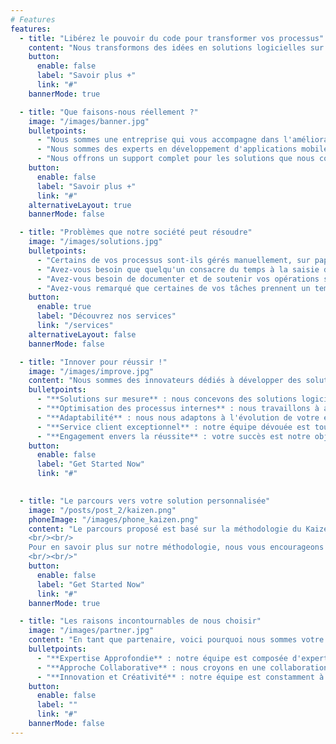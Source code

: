 ```yaml
---
# Features
features:
  - title: "Libérez le pouvoir du code pour transformer vos processus"
    content: "Nous transformons des idées en solutions logicielles sur mesure, débloquant ainsi l'efficacité et la productivité de votre entreprise."
    button:
      enable: false
      label: "Savoir plus +"
      link: "#"
    bannerMode: true      

  - title: "Que faisons-nous réellement ?"
    image: "/images/banner.jpg"
    bulletpoints:
      - "Nous sommes une entreprise qui vous accompagne dans l'amélioration de vos processus grâce à la méthodologie du Lean Management."
      - "Nous sommes des experts en développement d'applications mobiles personnalisées, adaptées aux besoins de nos clients. "
      - "Nous offrons un support complet pour les solutions que nous construisons." 
    button:
      enable: false
      label: "Savoir plus +"
      link: "#"
    alternativeLayout: true     
    bannerMode: false   

  - title: "Problèmes que notre société peut résoudre"
    image: "/images/solutions.jpg"
    bulletpoints:
      - "Certains de vos processus sont-ils gérés manuellement, sur papier ou via des feuilles de calcul ?"
      - "Avez-vous besoin que quelqu'un consacre du temps à la saisie d'informations dans votre système de gestion ?"
      - "Avez-vous besoin de documenter et de soutenir vos opérations sur le terrain avec des preuves chiffrées, comme le contrôle de la qualité ?" 
      - "Avez-vous remarqué que certaines de vos tâches prennent un temps considérable, devenant ainsi un obstacle à l'efficacité globale de votre processus ?"
    button:
      enable: true
      label: "Découvrez nos services"
      link: "/services"
    alternativeLayout: false     
    bannerMode: false             

  - title: "Innover pour réussir !"
    image: "/images/improve.jpg"
    content: "Nous sommes des innovateurs dédiés à développer des solutions logicielles sur mesure, optimisant vos processus internes pour un succès durable."
    bulletpoints:
      - "**Solutions sur mesure** : nous concevons des solutions logicielles personnalisées qui répondent spécifiquement aux  besoins de votre entreprise."
      - "**Optimisation des processus internes** : nous travaillons à améliorer l'efficacité opérationnelle en identifiant et en résolvant les goulets d'étranglement dans vos processus internes"
      - "**Adaptabilité** : nous nous adaptons à l'évolution de votre entreprise et de vos besoins pour garantir que nos solutions restent pertinentes et performantes."
      - "**Service client exceptionnel** : notre équipe dévouée est toujours disponible pour répondre à vos questions et résoudre les problèmes rapidement et efficacement."
      - "**Engagement envers la réussite** : votre succès est notre objectif ultime. Nous travaillons main dans la main avec vous pour garantir que nos solutions contribuent à l'atteinte de vos objectifs commerciaux."
    button:
      enable: false
      label: "Get Started Now"
      link: "#"
   

  - title: "Le parcours vers votre solution personnalisée"
    image: "/posts/post_2/kaizen.png"
    phoneImage: "/images/phone_kaizen.png"
    content: "Le parcours proposé est basé sur la méthodologie du Kaizen Event et le DMAIC, nos clients sont donc impliqués dans toutes les étapes d'amélioration. Notre valeur ajoutée consiste à vous offrir des conseils pour accroître votre efficacité opérationnelle, ainsi que le développement de solutions logicielles adaptées, et des actions concrètes d'amélioration.
    <br/><br/>
    Pour en savoir plus sur notre méthodologie, nous vous encourageons à consulter notre **<u>[article détaillé à ce sujet](/posts/post-2).</u>**
    <br/><br/>"
    button:
      enable: false
      label: "Get Started Now"
      link: "#"   
    bannerMode: true

  - title: "Les raisons incontournables de nous choisir"
    image: "/images/partner.jpg"
    content: "En tant que partenaire, voici pourquoi nous sommes votre choix évident:"
    bulletpoints:
      - "**Expertise Approfondie** : notre équipe est composée d'experts chevronnés dans le domaine du développement logiciel sur mesure. Nous avons une connaissance approfondie des technologies et des meilleures pratiques pour créer des solutions de haute qualité."
      - "**Approche Collaborative** : nous croyons en une collaboration étroite avec nos clients. Votre équipe fera partie intégrante du processus de développement, ce qui garantit que les solutions répondent parfaitement à vos besoins."
      - "**Innovation et Créativité** : notre équipe est constamment à la recherche de nouvelles idées et de nouvelles approches pour résoudre les défis complexes. Nous apportons une perspective créative à chaque projet." 
    button:
      enable: false
      label: ""
      link: "#"     
    bannerMode: false            
---
```

